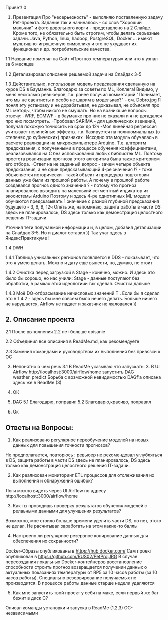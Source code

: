 Привет!
0

1. Презентация
Про "несерьезность" - выполняю поставленную задачу Pet-проекта. Задание так и начиналось - со слов "Хороший мальчик" и фото довольного корги - представлено на 2 Слайде.
Кроме того, не обязательно быть строгим, чтобы делать серьезные задачи. Java, Python, linux, hadoop, PostgreSQL, Docker ... имеют мультяшно-игрушечную символику и это не ухудшает их функционал и др. потребительские качества.

1.1 Название поменял на Сайт «Прогноз температуры» или что я узнал за 6 месяцев

1.2 Детализировал описание решаемой задачи на Слайдах 3-5

1.3 Действительно, использовал модель предсказания сделанную на курсе DS в Бауманке. Благодарю за советы по ML, Коллега! Видимо, у меня несколько ревьюеров, т.к. ранее получил комметарий "Понимает, что мы не саентисты и особо не шарим в модельках?" - см. Dobro.jpg
Я понял эту установку и не дорабатывал, не доказывал, не объяснял про ML методы, чтобы никого не смущать. Но на возникшие вопросы отвечу:
-WRF, ECMWF - в бауманке про них не сказали и я не догадался про них посмотреть.
-Пробовал SARIMA - для циклических изенений, получал похожую точносьть на срок до 12ч
-Моя линейная регрессия учитывает нелинейные эффекты, т.к. базируется на полиномиальных (в степенях до кубических) признаках
-Исходно эта модель обучалась в расчете реализации на микрокомпьютере Arduino. Т.е. алгоритм предсказания, с полученными в процессе обучения коэффициентами, реализовывался на C без использования любых библиотек ML. Поэтому простота реализации прогноза этого алгоритма была также критерием его отбора.
-Ответ на не заданный вопрос - зачем четыре объекта предсказания, а не один предсказывающий 4-ре значения !? - тоже объясняется исторически - такой объект и процедуры подготовки данных уже были из прошлой работы. А почему в прошлой работе создавался прогноз одного значения ? - потому что прогноз планировалось выводить на маленький сегментный индикатор из экосистемы Arduino
 Поэтому и здесь 4-ре однотипных ML-модели обучаются предсказывать 1 значение с разной глубиной предсказания будущего - 3, 6, 9, 12ч
 Опять же, напоминаю, защита работы в части DS здесь не планировалось, DS здесь только как демонстрация целостного решения IT-задачи.

Уточнил теги получаемой информации и, в целом, добавил детализации на Слайдах 3-5.
Но и диалог оставил )) Так учат здесь в ЯндексПрактикуме !

1.4 DWH

1.4.1 Таблица уникальных регионов появляется в DDS - показывает, что это я умею делать. Можно и дату еще вынести, но, думаю, не стоит

1.4.2 Очистка перед загрузкой в Stage - конечно, можно. И здесь это было бы хорошо, но нас учили: Stage - данные поступают без обработки, в рамках этой идеологиии так сделал. Очистка дальше

1.4.3 Моё DQ-отбрасывание нечисловых значений Т . Если бы я сделал это в 1.4.2 - здесь бы мне совсем было нечего делать. Больше ничего не нарушается, Airflow не падает и заказчик не жаловался ))

## 2. Описание проекта

2.1 После выполнения 2.2 нет больше opisanie

2.2 Объединил все описания в ReadMe.md, как рекомендуете

2.3 Заменил командами и руководством их выполнения без привязки к ОС

3. Непонятно о чем речь
3.1 В ReadMe указываю что запускать: 3. В UI Airflow http://localhost:3000/airflow/home запустить DAG weather_predict
Борьба с возможной невидимостью DAGf'a описана здесь же в ReadMe (3)

4. ОК

5. DAG
5.1 Благодарю, поправил
5.2 Благодарю,красиво, поправил

6. Ок

## Ответы на Вопросы:

1. Как реализовано регулярное переобучение моделей на новых данных для повышения точности прогнозов?

Не предполагается, повторюсь : ревьюер не рекомендовал углубляться в DS, защита работы в части DS здесь не планировалось, DS здесь только как демонстрация целостного решения IT-задачи.

2. Как реализован мониторинг ETL процессов для отслеживания их выполнения и обнаружения ошибок?

Логи можно видеть через UI Airflow по адресу http://localhost:3000/airflow/home

3. Как ты проводишь проверку результатов обучения моделей с релаьными данными для улучшения результатов?

Возможно, мне стоило больше времени уделить части DS, но нет, этого не делал. Не расчитывал заработать на этом какие-то баллы

4. Настроено ли регулярное резервное копирование данных для обеспечения их сохранности?

Docker-Образы опубликованы в https://hub.docker.com/
Сам проект опубликован в https://github.com/RUS02/PetProjJRG
В случае пересоздания локальных Docker-контейнеров восстановление способности строить прогноз возвращается получении данных о актуальных показаниях температуры от RP5 за 10 часов работы (за 10 часов работы).
Специально резервирование получаемых не производится.
В процессе работы данные старше недели удаляются

5. Как мне запустить твой проект у себя на маке, если первый же бат бежит в диск C?

Описал команды установки и запуска в ReadMe (1,2,3) ОС-независимыми

